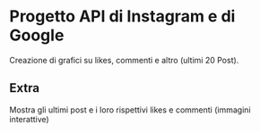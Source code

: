 # Progetto API di Instagram e di Google

Creazione di grafici su likes, commenti e altro (ultimi 20 Post).

## Extra

Mostra gli ultimi post e i loro rispettivi likes e commenti (immagini interattive)
